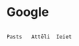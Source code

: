 # Google
                                                                                            Pasts   Attēli  Ieiet
